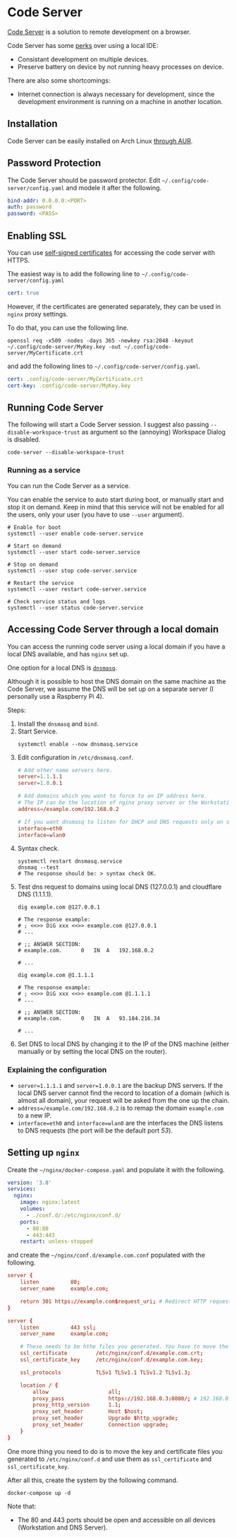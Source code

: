 # Code Server

[Code Server](https://github.com/coder/code-server) is a solution to remote development on a browser.

Code Server has some [perks](https://github.com/coder/code-server#highlights) over using a local IDE:
- Consistant development on multiple devices.
- Preserve battery on device by not running heavy processes on device.

There are also some shortcomings:
- Internet connection is always necessary for development, since the development environment is running on a machine in another location.

## Installation

Code Server can be easily installed on Arch Linux [through AUR](https://aur.archlinux.org/packages/code-server).

## Password Protection

The Code Server should be password protector. Edit `~/.config/code-server/config.yaml` and modele it after the following.

```yaml
bind-addr: 0.0.0.0:<PORT>
auth: password
password: <PASS>
```

## Enabling SSL

You can use [self-signed certificates](https://coder.com/docs/code-server/latest/guide#https-and-self-signed-certificates) for accessing the code server with HTTPS.

The easiest way is to add the following line to `~/.config/code-server/config.yaml`

```yaml
cert: true
```

However, if the certificates are generated separately, they can be used in `nginx` proxy settings.

To do that, you can use the following line.

```shell
openssl req -x509 -nodes -days 365 -newkey rsa:2048 -keyout ~/.config/code-server/MyKey.key -out ~/.config/code-server/MyCertificate.crt
```

and add the following lines to  `~/.config/code-server/config.yaml`.

```yaml
cert: .config/code-server/MyCertificate.crt
cert-key: .config/code-server/MyKey.key
```

## Running Code Server

The following will start a Code Server session. I suggest also passing `--disable-workspace-trust` as argument so the (annoying) Workspace Dialog is disabled.

```shell
code-server --disable-workspace-trust
```

### Running as a service

You can run the Code Server as a service.

You can enable the service to auto start during boot, or manually start and stop it on demand. Keep in mind that this service will not be enabled for all the users, only your user (you have to use `--user` argument).

```shell
# Enable for boot
systemctl --user enable code-server.service

# Start on demand
systemctl --user start code-server.service

# Stop on demand
systemctl --user stop code-server.service

# Restart the service
systemctl --user restart code-server.service

# Check service status and logs
systemctl --user status code-server.service
```

## Accessing Code Server through a local domain

You can access the running code server using a local domain if you have a local DNS available, and has `nginx` set up.

One option for a local DNS is [`dnsmasq`](https://wiki.archlinux.org/title/dnsmasq).

Although it is possible to host the DNS domain on the same machine as the Code Server, we assume the DNS will be set up on a separate server (I personally use a Raspberry Pi 4).

Steps:
1. Install the `dnsmasq` and `bind`.
2. Start Service.
    ```shell
    systemctl enable --now dnsmasq.service
    ```
3. Edit configuration in `/etc/dnsmasq.conf`.
    ```conf
    # Add other name servers here.
    server=1.1.1.1
    server=1.0.0.1

    # Add domains which you want to force to an IP address here.
    # The IP can be the location of nginx proxy server or the Workstation machine itself.
    address=/example.com/192.168.0.2

    # If you want dnsmasq to listen for DHCP and DNS requests only on specified interfaces (and the loopback) give the name of the interface (eg eth0) here. Repeat the line for more than one interface.
    interface=eth0
    interface=wlan0
    ```
4. Syntax check.
    ```shell
    systemctl restart dnsmasq.service
    dnsmaq --test
    # The response should be: > syntax check OK.
    ```
5. Test dns request to domains using local DNS (127.0.0.1) and cloudflare DNS (1.1.1.1).
    ```shell
    dig example.com @127.0.0.1

    # The response example:
    # ; <<>> DiG xxx <<>> example.com @127.0.0.1
    # ...

    # ;; ANSWER SECTION:
    # example.com.		0	IN	A	192.168.0.2

    # ...

    dig example.com @1.1.1.1

    # The response example:
    # ; <<>> DiG xxx <<>> example.com @1.1.1.1
    # ...

    # ;; ANSWER SECTION:
    # example.com.		0	IN	A	93.184.216.34

    # ...
    ```
6. Set DNS to local DNS by changing it to the IP of the DNS machine (either manually or by setting the local DNS on the router).

### Explaining the configuration

- `server=1.1.1.1` and `server=1.0.0.1` are the backup DNS servers. If the local DNS server cannot find the record to location of a domain (which is almost all domain), your request will be asked from the one up the chain.
- `address=/example.com/192.168.0.2` is to remap the domain `example.com` to a new IP.
- `interface=eth0` and `interface=wlan0` are the interfaces the DNS listens to DNS requests (the port will be the default port *53*).

## Setting up `nginx`

Create the `~/nginx/docker-compose.yaml` and populate it with the following.

```yaml
version: '3.8'
services:
  nginx:
    image: nginx:latest
    volumes:
      - ./conf.d/:/etc/nginx/conf.d/
    ports:
      - 80:80
      - 443:443
    restart: unless-stopped
```

and create the `~/nginx/conf.d/example.com.conf` populated with the following.

```conf
server {
    listen          80;
    server_name     example.com;

    return 301 https://example.com$request_uri; # Redirect HTTP requests to HTTPS address
}

server {
    listen          443 ssl;
    server_name     example.com;

    # These needs to be hthe files you generated. You have to move the if the WS machine and DNS/nginx machine are not the same.
    ssl_certificate         /etc/nginx/conf.d/example.com.crt;
    ssl_certificate_key     /etc/nginx/conf.d/example.com.key;

    ssl_protocols           TLSv1 TLSv1.1 TLSv1.2 TLSv1.3;

    location / {
        allow                   all;
        proxy_pass              https://192.168.0.3:8080/; # 192.168.0.3 is the Workstation machine and 8080 is the port for code-server
        proxy_http_version      1.1;
        proxy_set_header        Host $host;
        proxy_set_header        Upgrade $http_upgrade;
        proxy_set_header        Connection upgrade;
    }
}
```

One more thing you need to do is to move the key and certificate files you generated to `/etc/nginx/conf.d` and use them as `ssl_certificate` and `ssl_certificate_key`.

After all this, create the system by the following command.

```shell
docker-compose up -d
```

Note that:
-   The 80 and 443 ports should be open and accessible on all devices (Workstation and DNS Server).

